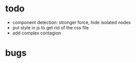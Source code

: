 # todo
- component detection: stronger force, hide isolated nodes
- put style in js to get rid of the css file
- add complex contagion

# bugs
